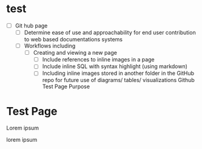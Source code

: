 # test

- [ ] Git hub page 
    - [ ] Determine ease of use and approachability for end user contribution to web based documentations systems 
    - [ ] Workflows including 
        - [ ] Creating and viewing a new page 
            - [ ] Include references to inline images in a page 
            - [ ] Include inline SQL with syntax highlight (using markdown) 
            - [ ] Including inline images stored in another folder in the GitHub repo for future use of diagrams/ tables/ visualizations 
Github Test Page 
    Purpose 
    
    <!DOCTYPE html>
<html lang="en" dir="ltr">
  <head>
    <meta charset="utf-8">
    <title></title>
  </head>
  <body>
    <h1>Test Page</h1>
    <p>Lorem ipsum</p>
    <p>lorem ipsum</p>
  </body>
</html>
